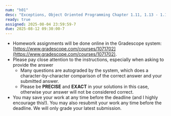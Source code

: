 ```yaml
---
num: "h01"
desc: "Exceptions, Object Oriented Programming Chapter 1.11, 1.13 - 1.13.1, 1.14 - 1.15"
ready: true
assigned: 2025-08-04 23:59:59-7
due: 2025-08-12 09:30:00-7
---
```


* Homework assignments will be done online in the Gradescope system: [https://www.gradescope.com/courses/1071702](https://www.gradescope.com/courses/1071702).
* Please pay close attention to the instructions, especially when asking to provide the answer
	* Many questions are autograded by the system, which does a character-by-character comparison of the correct answer and your submitted answer.
	* Please be **PRECISE** and **EXACT** in your solutions in this case, otherwise your answer will not be considered correct.
* You may save your work at any time before the deadline (and I highly encourage this!). You may also resubmit your work any time before the deadline. We will only grade your latest submission.
